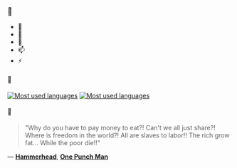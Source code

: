 ### 👋

- 🔭
- 🌱
- 💬
- 📫
- ⚡

#### 🧏

[![Most used languages](https://github-readme-stats-aynah.vercel.app/api/top-langs/?username=aynh&theme=solarized-dark&langs_count=6&layout=compact&hide_title=true)](https://github.com/anuraghazra/github-readme-stats#gh-dark-mode-only)
[![Most used languages](https://github-readme-stats-aynah.vercel.app/api/top-langs/?username=aynh&theme=solarized-light&langs_count=6&layout=compact&hide_title=true)](https://github.com/anuraghazra/github-readme-stats#gh-light-mode-only)

#### 💬

> "Why do you have to pay money to eat?! Can't we all just share?! Where is freedom in the world?! All are slaves to labor!! The rich grow fat... While the poor die!!"

&mdash; [**Hammerhead**](https://myanimelist.net/character.php?q=Hammerhead&cat=character), [**One Punch Man**](https://myanimelist.net/search/all?q=One%20Punch%20Man&cat=all)
